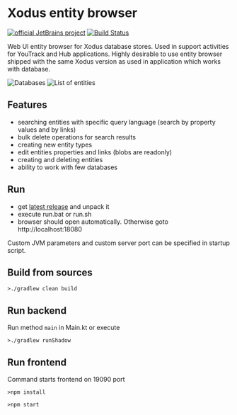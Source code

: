 # Xodus entity browser
[![official JetBrains project](http://jb.gg/badges/official.svg)](https://confluence.jetbrains.com/display/ALL/JetBrains+on+GitHub)
[![Build Status](https://travis-ci.org/JetBrains/xodus-entity-browser.svg?branch=master)](https://travis-ci.org/JetBrains/xodus-entity-browser)

Web UI entity browser for Xodus database stores. Used in support activities for YouTrack and Hub applications. Highly desirable to use entity browser shipped with the same Xodus version as used in application which works with database.

![Databases](/screenshots/dbs.jpg?raw=true "List of entities")
![List of entities](/screenshots/entities.jpg?raw=true "List of entities")

## Features

* searching entities with specific query language (search by property values and by links)
* bulk delete operations for search results
* creating new entity types
* edit entities properties and links (blobs are readonly)
* creating and deleting entities
* ability to work with few databases

## Run

* get [latest release](https://github.com/JetBrains/xodus-entity-browser/releases/download/v1.2.0/xodus-entity-browser-1.2.0.zip) and unpack it
* execute run.bat or run.sh
* browser should open automatically. Otherwise goto http://localhost:18080

Custom JVM parameters and custom server port can be specified in startup script.

## Build from sources

    >./gradlew clean build

## Run backend

Run method `main` in Main.kt or execute

    >./gradlew runShadow

## Run frontend

Command starts frontend on 19090 port

    >npm install

    >npm start
